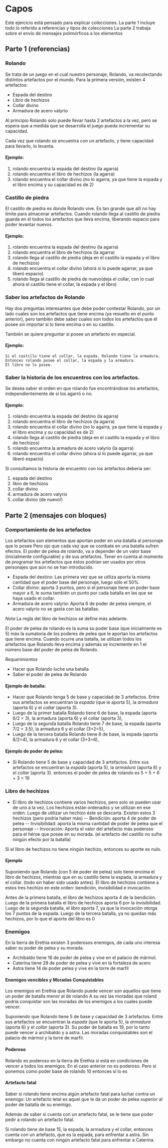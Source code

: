 # Capos

Este ejercicio está pensado para explicar colecciones.
La parte 1 incluye todo lo referido a referencias y tipos de colecciones
La parte 2 trabaja sobre el envío de mensajes polimórficos a los elementos

## Parte 1 (referencias)


### Rolando

Se trata de un juego en el cual nuestro personaje, Rolando, va recolectando distintos artefactos por el mundo.
Para la primera versión, existen 4 artefactos:

- Espada del destino
- Libro de hechizos 
- Collar divino
- Armadura de acero valyrio

Al principio Rolando solo puede llevar hasta 2 artefactos a la vez, 
pero se espera que a medida que se desarrolla el juego pueda incrementar 
su capacidad.

Cada vez que rolando se encuentra con un artefacto, y tiene capacidad para llevarlo, lo levanta. 

#### Ejemplo:
 1. rolando encuentra la espada del destino (la agarra)
 2. rolando encuentra el libro de hechizos (la agarra)
 3. rolando encuentra el collar divino (no lo agarra, ya que tiene la espada y el libro encima y su capacidad es de 2)

### Castillo de piedra

El castillo de piedra es donde Rolando vive. Es tan grande que allí no hay límite 
para almacenar artefactos.
Cuando rolando llega al castillo de piedra guarda en él todos los artefactos que lleva encima, 
liberando espacio para poder levantar nuevos. 

#### Ejemplo:
 1. rolando encuentra la espada del destino (la agarra)
 2. rolando encuentra el libro de hechizos (la agarra)
 3. rolando llega al castillo de piedra (deja en el castillo la espada y el libro de hechizos)
 4. rolando encuentra el collar divino (ahora si lo puede agarrar, ya que liberó espacio)
 3. rolando llega al castillo de piedra de nuevo(deja el collar, con lo cual ahora el castillo tiene el collar, la espada y el libro)
 

### Saber los artefactos de Rolando
 Hay dos preguntas interesantes que debe poder contestar Rolando, por un lado cuales son los artefactos que tiene encima 
 (ya resuelto en el punto anterior), pero también debe saber cuales son todos los artefactos que él posee 
 sin importar si lo tiene encima o en su castillo.
 
 También se quiere preguntar si posee un artefacto en especial.
 
#### Ejemplo: 
	Si el castillo tiene el collar, la espada. Rolando tiene la armadura. 
	Entonces rolando posee el collar, la espada y la armadura.
	El libro no lo posee.
 
### Saber la historia de los encuentros con los artefactos.
 
 Se desea saber el orden en que rolando fue encontrándose los artefactos, 
 independientemente de si los agarró o no.
 
#### Ejemplo:
 
 1. rolando encuentra la espada del destino (la agarra)
 2. rolando encuentra el libro de hechizos (la agarra)
 3. rolando encuentra el collar divino (no lo agarra, ya que tiene la espada y el libro encima y su capacidad es de 2)
 4. rolando llega al castillo de piedra (deja en el castillo la espada y el libro de hechizos)
 5. rolando encuentra la armadura de acero valyrio (la agarra)
 6. rolando encuentra el collar divino (ahora si lo puede agarrar, ya que liberó espacio)
 
Si consultamos la historia de encuentro con los artefactos debería ser:
 1. espada del destino 
 2. libro de hechizos
 3. collar divino
 4. armadura de acero valyrio
 5. collar divino (de nuevo!)
 
## Parte 2 (mensajes con bloques) 

### Comportamiento de los artefactos

Los artefactos son elementos que aportan poder en una batalla al personaje que lo posee
Pero ojo que cada vez que se combate en una batalla sufren efectos. El poder de pelea
de rolando, va a depender de un valor base (inicialmente configurable) 
y de sus artefactos. Tener en cuenta al momento de programar los artefactos 
que éstos podrían ser usados por otros personajes que aún no se han introducido.
  
- Espada del destino: Las primera vez que se utiliza aporta la misma cantidad que el poder base del personaje, 
luego sólo el 50%. 
- Collar divino: aporta 3 puntos, pero si el personaje tiene un poder base mayor a 6,
 le suma también un punto por cada batalla en las que se haya usado el collar.
- Armadura de acero valyrio: Aporta 6 de poder de pelea siempre, el acero valyrio no se gasta con las batallas.

_Nota_ La regla del libro de hechizos se define más adelante.

El poder de pelea de rolando es la suma su poder base (que inicialmente es 5) más la sumatoria 
de los poderes de pelea que le aportan los artefactos que tiene encima. 
Cuando ocurre una batalla, se utilizan todos los artefactos que Rolando lleva encima 
y además se incremente en 1 el número base del poder de pelea de Rolando. 

*Requerimientos* 
- Hacer que Rolando luche una batalla
- Saber el poder de pelea de Rolando
 
#### Ejemplo de batalla: 

- Hacer que Rolando tenga 5 de base y capacidad de 3 artefactos. Entre sus artefactos 
se encuentran la *espada* (que le aporta 5), la *armadura* (aporta 6) y el *collar* (aporta 3).
- Luego de la primer batalla Rolando tiene 6 de base, la espada (aporta 6/2 = 3), la armadura (aporta 6) y el collar (aporta 3),   
- Luego de la segunda batalla Rolando tiene 7 de base, la espada (aporta 7/2 = 3.5), la armadura 6 y el collar (3+2=5),   
- Luego de la tercera batalla Rolando tiene 8 de base, la espada (aporta 8/2=4), la armadura 6 y el collar (3+3=6),   
   
#### Ejemplo de poder de pelea: 

- Si Rolando tiene 5 de base y capacidad de 3 artefactos. Entre sus artefactos 
se encuentran la *espada* (aporta 5), la *armadura* (aporta 6) y el *collar* (aporta 3).
entonces el poder de pelea de rolando es 5 + 5 + 6 + 3 = 19


### Libro de hechizos
- El libro de hechizos contiene varios hechizos, pero solo se pueden usar de uno a la vez. 
Los hechizos están ordenados y se utilizan en ese orden.
Luego de utilizar  un hechizo éste se descarta. Existen estos 3 hechizos (pero podría haber más)
-- Bendición: aporta 4 de poder de pelea
-- Invisibilidad: aporta la misma cantidad de poder de pelea que el personaje
-- Invocación: Aporta el valor del artefacto más poderoso para el héroe que posee en su morada. (el artefacto del castillo no sufre ningún efecto por la batalla)

Si el libro de hechizos no tiene ningún hechizo, entonces su aporte es nulo.


#### Ejemplo

Suponiendo que Rolando (con 5 de poder de pelea) solo tiene encima el libro de hechizos, mientras que en su castillo tiene 
la espada, la armadura y el collar. (todo sin haber sido usado antes).
El libro de hechizos contiene a estos tres hechizo en este orden: bendición, invisibilidad e invocación.

Antes de la primera batalla, el libro de hechizos aporta 4 de la bendición.
Luego de la primera batalla el libro de hechizos aporta 6 por la invisibilidad.
Luego de la segunda batalla, el libro aporta 7, ya que la invocación otorga los 7 puntos de la espada.
Luego de la tercera batalla, ya no quedan más hechizos, por lo que el aporte del libro es 0


### Enemigos

En la tierra de Erethia existen 3 poderosos enemigos, de cada uno interesa saber su poder de pelea 
y su morada.

- Archibaldo tiene 16 de poder de pelea y vive en el palacio de mármol. 
- Caterina tiene 28 de poder de pelea y vive en la fortaleza de acero
- Astra tiene 14 de poder pelea y vive en la torre de marfil

#### Enemigos vencibles y Moradas Conquistables
Los enemigos en Erethia que Rolando puede vencer son aquellos que tiene un poder de batalla menor al de rolando
A su vez las moradas que roland podría conquistar son las moradas de los enemigos a los cuales puede vencer.

 
Suponiendo que Rolando tiene 5 de base y capacidad de 3 artefactos. Entre sus artefactos 
se encuentran la *espada* (que le aporta 5), la *armadura* (aporta 6) y el *collar* (aporta 3).
Su poder de batalla es 19, por lo tanto puede vencer a archibaldo y a astra. 
Las moradas conquistables son el palacio de mármol y la torre de marfil.

#### Poderoso

Rolando es poderoso en la tierra de Erethia si está en condiciones de vencer a todos los enemigos.
En el caso anterior no es poderoso. Pero si ponemos como poder base de rolando 10 entonces sí lo es

#### Artefacto fatal

Saber si rolando tiene encima algún artefacto fatal para luchar contra un enemigo: 
Un artefacto letal es aquel que le da un poder de pelea superior al poder 
de batalla de su enemigo.

Además de saber si cuenta con un artefacto fatal, se le tiene que poder pedir a rolando
un artefacto fatal.


Si rolando tiene de base 15, la espada, la armadura y el collar, entonces cuenta con un artefacto,
que es la espada, para enfrentar a astra. 
Sin embargo no cuenta con ningún artefacto fatal para enfrentar a Caterina.

